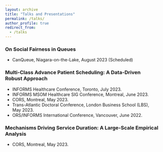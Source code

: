 ```yaml
---
layout: archive
title: "Talks and Presentations"
permalink: /talks/
author_profile: true
redirect_from:
  - /talks
---
```


### On Social Fairness in Queues
* CanQueue, Niagara-on-the-Lake, August 2023 (Scheduled)

### Multi-Class Advance Patient Scheduling: A Data-Driven Robust Approach
* INFORMS Healthcare Conference, Toronto, July 2023.
* INFORMS MSOM Healthcare SIG Conference, Montreal, June 2023.
* CORS, Montreal, May 2023.
* Trans-Atlantic Doctoral Conference, London Business School (LBS), May 2023.
* ORS/INFORMS International Conference, Vancouver, June 2022.

### Mechanisms Driving Service Duration: A Large-Scale Empirical Analysis
* CORS, Montreal, May 2023.



